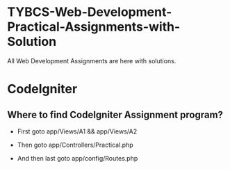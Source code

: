 # TYBCS-Web-Development-Practical-Assignments-with-Solution
All Web Development Assignments are here with solutions.

# CodeIgniter

## Where to find CodeIgniter Assignment program?
- First goto app/Views/A1 && app/Views/A2 

- Then goto app/Controllers/Practical.php 

- And then last goto app/config/Routes.php  
